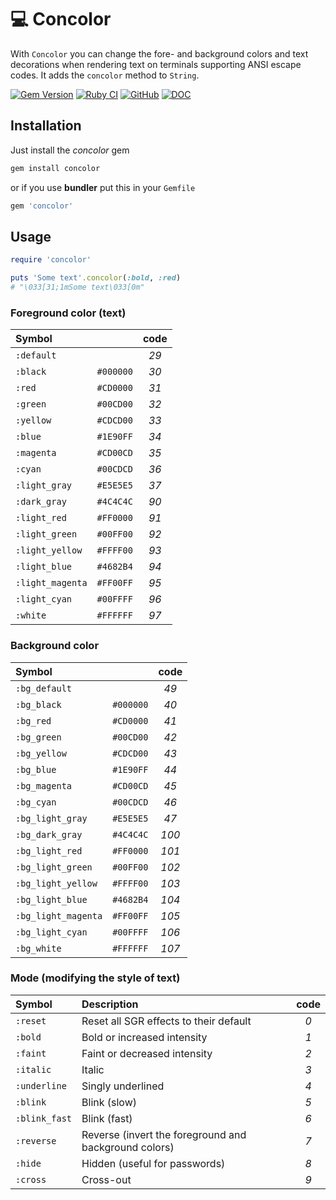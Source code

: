 # :computer: Concolor

With `Concolor` you can change the fore- and background colors and text decorations when rendering text on terminals supporting ANSI escape codes. It adds the `concolor` method to `String`.

[![Gem Version](https://badge.fury.io/rb/concolor.svg)](https://badge.fury.io/rb/concolor) [![Ruby CI](https://github.com/bf-rb/concolor/actions/workflows/ci.yml/badge.svg)](https://github.com/bf-rb/concolor/actions) [![GitHub](https://img.shields.io/github/license/bf-rb/concolor?label=License)](https://github.com/bf-rb/concolor/blob/main/LICENSE.txt) [![DOC](https://img.shields.io/badge/DOC-rubydoc.org-blue)](https://rubydoc.org/gems/concolor/0.0.1)

## Installation

Just install the *concolor* gem

```bash
gem install concolor
```

or if you use **bundler** put this in your `Gemfile`

```ruby
gem 'concolor'
```

## Usage

```ruby
require 'concolor'

puts 'Some text'.concolor(:bold, :red)
# "\033[31;1mSome text\033[0m"
```

### Foreground color (text)

| Symbol           |           | code |
| :--------------- | :-------: | :--: |
| `:default`       |           | *29* |
| `:black`         | `#000000` | *30* |
| `:red`           | `#CD0000` | *31* |
| `:green`         | `#00CD00` | *32* |
| `:yellow`        | `#CDCD00` | *33* |
| `:blue`          | `#1E90FF` | *34* |
| `:magenta`       | `#CD00CD` | *35* |
| `:cyan`          | `#00CDCD` | *36* |
| `:light_gray`    | `#E5E5E5` | *37* |
| `:dark_gray`     | `#4C4C4C` | *90* |
| `:light_red`     | `#FF0000` | *91* |
| `:light_green`   | `#00FF00` | *92* |
| `:light_yellow`  | `#FFFF00` | *93* |
| `:light_blue`    | `#4682B4` | *94* |
| `:light_magenta` | `#FF00FF` | *95* |
| `:light_cyan`    | `#00FFFF` | *96* |
| `:white`         | `#FFFFFF` | *97* |

### Background color

| Symbol              |           | code  |
| :------------------ | :-------: | :---: |
| `:bg_default`       |           | *49*  |
| `:bg_black`         | `#000000` | *40*  |
| `:bg_red`           | `#CD0000` | *41*  |
| `:bg_green`         | `#00CD00` | *42*  |
| `:bg_yellow`        | `#CDCD00` | *43*  |
| `:bg_blue`          | `#1E90FF` | *44*  |
| `:bg_magenta`       | `#CD00CD` | *45*  |
| `:bg_cyan`          | `#00CDCD` | *46*  |
| `:bg_light_gray`    | `#E5E5E5` | *47*  |
| `:bg_dark_gray`     | `#4C4C4C` | *100* |
| `:bg_light_red`     | `#FF0000` | *101* |
| `:bg_light_green`   | `#00FF00` | *102* |
| `:bg_light_yellow`  | `#FFFF00` | *103* |
| `:bg_light_blue`    | `#4682B4` | *104* |
| `:bg_light_magenta` | `#FF00FF` | *105* |
| `:bg_light_cyan`    | `#00FFFF` | *106* |
| `:bg_white`         | `#FFFFFF` | *107* |

### Mode (modifying the style of text)

| Symbol        | Description | code |
| :------------ | :---------- | :---: |
| `:reset`      | Reset all SGR effects to their default | *0* |
| `:bold`       | Bold or increased intensity | *1* |
| `:faint`      | Faint or decreased intensity | *2* |
| `:italic`     | Italic | *3* |
| `:underline`  | Singly underlined | *4* |
| `:blink`      | Blink (slow)  | *5* |
| `:blink_fast` | Blink (fast)  | *6* |
| `:reverse`    | Reverse (invert the foreground and background colors) | *7* |
| `:hide`       | Hidden (useful for passwords) | *8* |
| `:cross`      | Cross-out | *9* |
